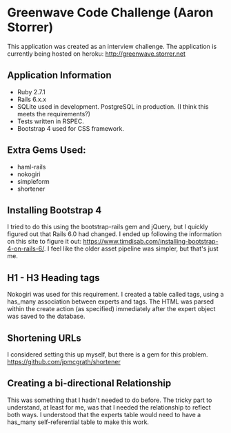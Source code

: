 # Greenwave Code Challenge (Aaron Storrer)

This application was created as an interview challenge. The application is currently being hosted on heroku: http://greenwave.storrer.net 

## Application Information

* Ruby 2.7.1
* Rails 6.x.x
* SQLite used in development. PostgreSQL in production. (I think this meets the requirements?)
* Tests written in RSPEC.
* Bootstrap 4 used for CSS framework.

## Extra Gems Used:
* haml-rails
* nokogiri
* simpleform
* shortener

## Installing Bootstrap 4
I tried to do this using the bootstrap-rails gem and jQuery, but I quickly figured out that Rails 6.0 had changed.
I ended up following the information on this site to figure it out: https://www.timdisab.com/installing-bootstrap-4-on-rails-6/. I feel like the older asset pipeline was simpler, but that's just me.

## H1 - H3 Heading tags
Nokogiri was used for this requirement. I created a table called tags, using a has_many association between experts and tags. The HTML was parsed within the create action (as specified) immediately after the expert object was saved to the database.

## Shortening URLs
I considered setting this up myself, but there is a gem for this problem. https://github.com/jpmcgrath/shortener

## Creating a bi-directional Relationship
This was something that I hadn't needed to do before. The tricky part to understand, at least for me, was that I needed the relationship to reflect both ways. I understood that the experts table would need to have a has_many self-referential table to make this work.

